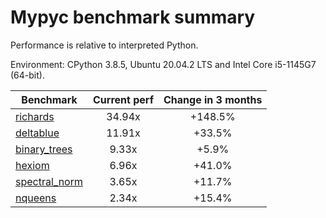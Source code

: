 # Mypyc benchmark summary

Performance is relative to interpreted Python.

Environment: CPython 3.8.5, Ubuntu 20.04.2 LTS and Intel Core i5-1145G7 (64-bit).

| Benchmark | Current perf | Change in 3 months |
| --- | :---: | :---: |
| [richards](benchmarks/richards.md) | 34.94x | +148.5% |
| [deltablue](benchmarks/deltablue.md) | 11.91x | +33.5% |
| [binary_trees](benchmarks/binary_trees.md) | 9.33x | +5.9% |
| [hexiom](benchmarks/hexiom.md) | 6.96x | +41.0% |
| [spectral_norm](benchmarks/spectral_norm.md) | 3.65x | +11.7% |
| [nqueens](benchmarks/nqueens.md) | 2.34x | +15.4% |
